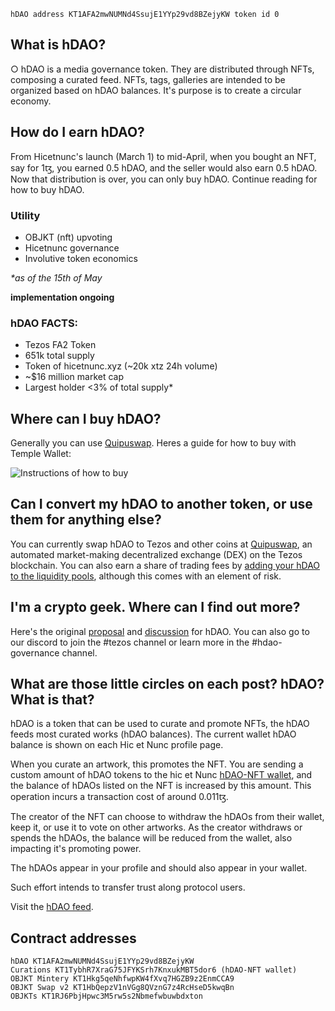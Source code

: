 `hDAO address KT1AFA2mwNUMNd4SsujE1YYp29vd8BZejyKW token id 0`

## What is hDAO?

○ hDAO is a media governance token. They are distributed through NFTs, composing a curated feed. NFTs, tags, galleries are intended to be organized based on hDAO balances. It's purpose is to create a circular economy.

## How do I earn hDAO?
From Hicetnunc's launch (March 1) to mid-April, when you bought an NFT, say for 1ꜩ, you earned 0.5 hDAO, and the seller would also earn 0.5 hDAO. Now that distribution is over, you can only buy hDAO. Continue reading for how to buy hDAO.

### Utility
* OBJKT (nft) upvoting
* Hicetnunc governance
* Involutive token economics

_*as of the 15th of May_

**implementation ongoing**

### hDAO FACTS:
* Tezos FA2 Token
* 651k total supply
* Token of hicetnunc.xyz (~20k xtz 24h volume)
* ~$16 million market cap
* Largest holder <3% of total supply*

## Where can I buy hDAO?
Generally you can use [Quipuswap](https://quipuswap.com/swap). Heres a guide for how to buy with Temple Wallet:

![Instructions of how to buy](https://i.ibb.co/RHHPKYs/image0.jpg)

## Can I convert my hDAO to another token, or use them for anything else?
You can currently swap hDAO to Tezos and other coins at [Quipuswap](https://quipuswap.com/swap), an automated market-making decentralized exchange (DEX) on the Tezos blockchain. You can also earn a share of trading fees by [adding your hDAO to the liquidity pools](https://xtz.news/defi-news/quipuswap/decentralized-exchange-quipuswap-is-live-on-tezos/), although this comes with an element of risk.

## I'm a crypto geek. Where can I find out more?
Here's the original [proposal](https://hicetnunc2000.medium.com/hicetnunc-microfunding-protocol-e270a63eb73c) and [discussion](https://community.hicetnunc.xyz/t/hdao-curation-discovery/20) for hDAO. You can also go to our discord to join the #tezos channel or learn more in the #hdao-governance channel.

## What are those little circles on each post? hDAO? What is that?
hDAO is a token that can be used to curate and promote NFTs, the hDAO feeds most curated works (hDAO balances). The current wallet hDAO balance is shown on each Hic et Nunc profile page.

When you curate an artwork, this promotes the NFT. You are sending a custom amount of hDAO tokens to the hic et Nunc [hDAO-NFT wallet](https://tzkt.io/KT1TybhR7XraG75JFYKSrh7KnxukMBT5dor6/tokens), and the balance of hDAOs listed on the NFT is increased by this amount. This operation incurs a transaction cost of around 0.011ꜩ.

The creator of the NFT can choose to withdraw the hDAOs from their wallet, keep it, or use it to vote on other artworks. As the creator withdraws or spends the hDAOs, the balance will be reduced from the wallet, also impacting it's promoting power.

The hDAOs appear in your profile and should also appear in your wallet.

Such effort intends to transfer trust along protocol users.

Visit the [hDAO feed](https://hicetnunc.xyz/hdao).

## Contract addresses

```OBJKT KT1RJ6PbjHpwc3M5rw5s2Nbmefwbuwbdxton
hDAO KT1AFA2mwNUMNd4SsujE1YYp29vd8BZejyKW
Curations KT1TybhR7XraG75JFYKSrh7KnxukMBT5dor6 (hDAO-NFT wallet)
OBJKT Mintery KT1Hkg5qeNhfwpKW4fXvq7HGZB9z2EnmCCA9
OBJKT Swap v2 KT1HbQepzV1nVGg8QVznG7z4RcHseD5kwqBn
OBJKTs KT1RJ6PbjHpwc3M5rw5s2Nbmefwbuwbdxton
```
